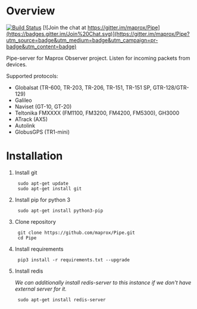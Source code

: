 

Overview
========

[![Build Status](https://travis-ci.org/maprox/Pipe.svg?branch=master)](https://travis-ci.org/maprox/Pipe)
[![Join the chat at https://gitter.im/maprox/Pipe](https://badges.gitter.im/Join%20Chat.svg)](https://gitter.im/maprox/Pipe?utm_source=badge&utm_medium=badge&utm_campaign=pr-badge&utm_content=badge)

Pipe-server for Maprox Observer project.
Listen for incoming packets from devices.

Supported protocols:

* Globalsat (TR-600, TR-203, TR-206, TR-151, TR-151 SP, GTR-128/GTR-129)
* Galileo
* Naviset (GT-10, GT-20)
* Teltonika FMXXXX (FM1100, FM3200, FM4200, FM5300), GH3000
* ATrack (AX5)
* Autolink
* GlobusGPS (TR1-mini)

Installation
============

1. Install git

        sudo apt-get update
        sudo apt-get install git

2. Install pip for python 3

        sudo apt-get install python3-pip

3. Clone repository

        git clone https://github.com/maprox/Pipe.git
        cd Pipe

4. Install requirements

        pip3 install -r requirements.txt --upgrade

5. Install redis

    _We can additionally install redis-server to this instance if we don't have
    external server for it._

        sudo apt-get install redis-server

